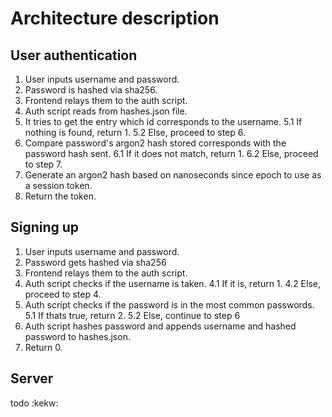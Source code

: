 # Architecture description

## User authentication
1. User inputs username and password.
2. Password is hashed via sha256.
3. Frontend relays them to the auth script.
4. Auth script reads from hashes.json file.
5. It tries to get the entry which id corresponds to the username.
5.1 If nothing is found, return 1.
5.2 Else, proceed to step 6.
6. Compare password's argon2 hash stored corresponds with the password hash sent.
6.1 If it does not match, return 1.
6.2 Else, proceed to step 7.
7. Generate an argon2 hash based on nanoseconds since epoch to use as a session token.
8. Return the token.

## Signing up
1. User inputs username and password.
2. Password gets hashed via sha256
3. Frontend relays them to the auth script.
4. Auth script checks if the username is taken.
4.1 If it is, return 1.
4.2 Else, proceed to step 4.
5. Auth script checks if the password is in the most common passwords.
5.1 If thats true, return 2.
5.2 Else, continue to step 6
6. Auth script hashes password and appends username and hashed password to hashes.json.
7. Return 0.

## Server
todo :kekw: